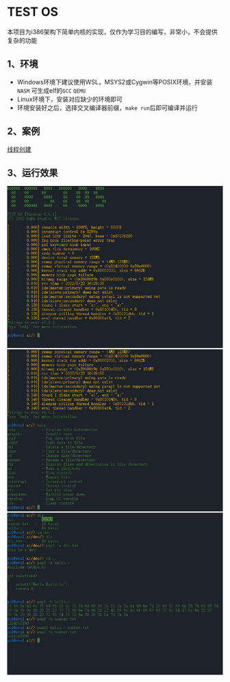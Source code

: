 # TEST OS

本项目为i386架构下简单内核的实现，仅作为学习目的编写，非常小，不会提供复杂的功能

## 1、环境
- Windows环境下建议使用WSL，MSYS2或Cygwin等POSIX环境，并安装`NASM` 可生成elf的`GCC` `QEMU`
- Linux环境下，安装对应缺少的环境即可
- 环境安装好之后，选择交叉编译器前缀，`make run`后即可编译并运行

## 2、案例
[线程创建](doc/thread.md)

## 3、运行效果
![展示](doc/show.png "展示")
![帮助](doc/help.png "帮助")
![磁盘](doc/disk.png "磁盘")
